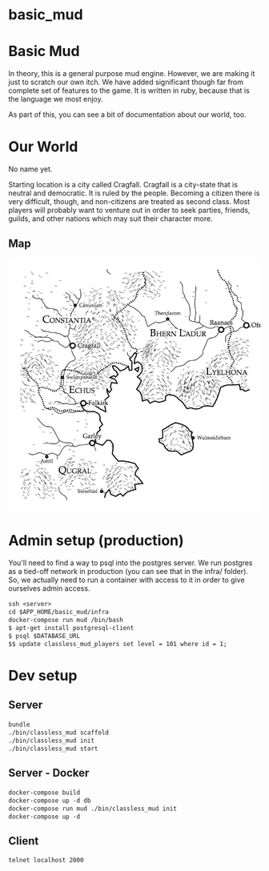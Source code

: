 basic_mud
=========

# Basic Mud

In theory, this is a general purpose mud engine. However, we are making it
just to scratch our own itch. We have added significant though far from
complete set of features to the game. It is written in ruby, because that
is the language we most enjoy.

As part of this, you can see a bit of documentation about our world, too.

# Our World

No name yet.

Starting location is a city called Cragfall. Cragfall is a city-state that
is neutral and democratic. It is ruled by the people. Becoming a citizen
there is very difficult, though, and non-citizens are treated as second
class. Most players will probably want to venture out in order to seek
parties, friends, guilds, and other nations which may suit their character
more.

## Map

![Map of Our World](docs/map.png)

# Admin setup (production)

You'll need to find a way to psql into the postgres server. We run postgres
as a tied-off network in production (you can see that in the infra/ folder).
So, we actually need to run a container with access to it in order to give
ourselves admin access.

    ssh <server>
    cd $APP_HOME/basic_mud/infra
    docker-compose run mud /bin/bash
    $ apt-get install postgresql-client
    $ psql $DATABASE_URL
    $$ update classless_mud_players set level = 101 where id = 1;

# Dev setup

## Server

    bundle
    ./bin/classless_mud scaffold
    ./bin/classless_mud init
    ./bin/classless_mud start

## Server - Docker

    docker-compose build
    docker-compose up -d db
    docker-compose run mud ./bin/classless_mud init
    docker-compose up -d

## Client

    telnet localhost 2000
